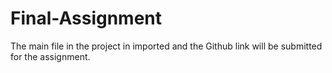 # Final-Assignment
The main file in the project in imported and the Github link will be submitted for the assignment.
